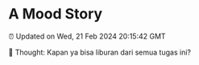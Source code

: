 # A Mood Story

⏰ Updated on Wed, 21 Feb 2024 20:15:42 GMT

💭 Thought: Kapan ya bisa liburan dari semua tugas ini?

